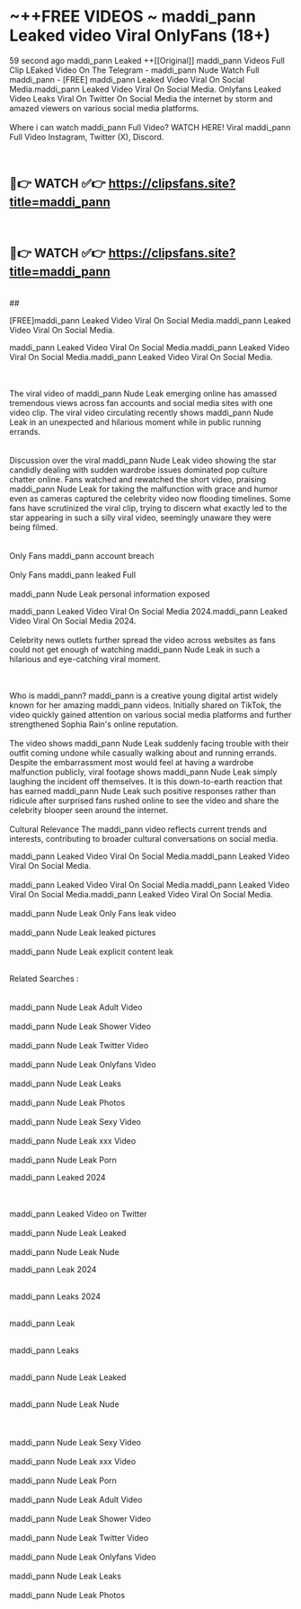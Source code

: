 # ~++FREE VIDEOS ~ maddi_pann Leaked video Viral OnlyFans (18+)<br>


59 second ago maddi_pann Leaked ++[[Original]] maddi_pann Videos Full Clip LEaked Video On The Telegram  - maddi_pann Nude  Watch Full maddi_pann - [FREE] maddi_pann Leaked Video Viral On Social Media.maddi_pann Leaked Video Viral On Social Media.   Onlyfans Leaked Video Leaks Viral On Twitter On Social Media the internet by storm and amazed viewers on various social media platforms. <br><br>
Where i can watch maddi_pann Full Video? WATCH HERE! Viral maddi_pann Full Video Instagram, Twitter (X), Discord. <br>


 <br>

##  🔴👉 WATCH ✅👉  <a href="https://clipsfans.site?title=maddi_pann&ref=git">https://clipsfans.site?title=maddi_pann</a> <br>
  <br>

##  🔴👉 WATCH ✅👉  <a href="https://clipsfans.site?title=maddi_pann&ref=git">https://clipsfans.site?title=maddi_pann</a> <br>
  <br>
  ##



[FREE]maddi_pann Leaked Video Viral On Social Media.maddi_pann Leaked Video Viral On Social Media. <br>

maddi_pann Leaked Video Viral On Social Media.maddi_pann Leaked Video Viral On Social Media.maddi_pann Leaked Video Viral On Social Media. <br>


  <br>

  <br>
The viral video of maddi_pann Nude Leak emerging online has amassed tremendous views across fan accounts and social media sites with one video clip. The viral video circulating recently shows maddi_pann Nude Leak in an unexpected and hilarious moment while in public running errands.<br>
<br>


<br>
Discussion over the viral maddi_pann Nude Leak video showing the star candidly dealing with sudden wardrobe issues dominated pop culture chatter online. Fans watched and rewatched the short video, praising maddi_pann Nude Leak for taking the malfunction with grace and humor even as cameras captured the celebrity video now flooding timelines. Some fans have scrutinized the viral clip, trying to discern what exactly led to the star appearing in such a silly viral video, seemingly unaware they were being filmed.<br>
<br>
<br> 
Only Fans maddi_pann account breach<br>
<br>
Only Fans maddi_pann leaked Full <br>
<br>
maddi_pann Nude Leak personal information exposed<br>

maddi_pann Leaked Video Viral On Social Media 2024.maddi_pann Leaked Video Viral On Social Media 2024. <br>
<br>
Celebrity news outlets further spread the video across websites as fans could not get enough of watching maddi_pann Nude Leak in such a hilarious and eye-catching viral moment.<br>
<br>

<br>
Who is maddi_pann? maddi_pann is a creative young digital artist widely known for her amazing maddi_pann videos. Initially shared on TikTok, the video quickly gained attention on various social media platforms and further strengthened Sophia Rain's online reputation.<br>
<br>
The video shows maddi_pann Nude Leak suddenly facing trouble with their outfit coming undone while casually walking about and running errands. Despite the embarrassment most would feel at having a wardrobe malfunction publicly, viral footage shows maddi_pann Nude Leak simply laughing the incident off themselves. It is this down-to-earth reaction that has earned maddi_pann Nude Leak such positive responses rather than ridicule after surprised fans rushed online to see the video and share the celebrity blooper seen around the internet.<br>
<br>
Cultural Relevance The maddi_pann video reflects current trends and interests, contributing to broader cultural conversations on social media.<br>

maddi_pann Leaked Video Viral On Social Media.maddi_pann Leaked Video Viral On Social Media.<br>
<br>
maddi_pann Leaked Video Viral On Social Media.maddi_pann Leaked Video Viral On Social Media.maddi_pann Leaked Video Viral On Social Media.<br>
<br>
maddi_pann Nude Leak Only Fans leak video<br>
<br>
maddi_pann Nude Leak leaked pictures<br>
<br>
maddi_pann Nude Leak explicit content leak<br>


<br>
Related Searches :<br>
<br>

<br>
maddi_pann Nude Leak Adult Video<br>
<br>
maddi_pann Nude Leak Shower Video<br>
<br>
maddi_pann Nude Leak Twitter Video<br>
<br>
maddi_pann Nude Leak Onlyfans Video<br>
<br>
maddi_pann Nude Leak Leaks<br>
<br>
maddi_pann Nude Leak Photos<br>

<br>
maddi_pann Nude Leak Sexy Video<br>
<br>
maddi_pann Nude Leak xxx Video<br>
<br>
maddi_pann Nude Leak Porn<br>

maddi_pann  Leaked 2024 <br> <br>
<br>

maddi_pann Leaked Video on Twitter <br>
<br>
maddi_pann Nude Leak Leaked<br>
<br>
maddi_pann Nude Leak Nude<br>


maddi_pann  Leak 2024 <br> <br>



maddi_pann  Leaks 2024 <br> <br>



 
maddi_pann  Leak<br> <br>



maddi_pann  Leaks<br> <br>


maddi_pann Nude Leak Leaked<br> <br>

maddi_pann Nude Leak Nude<br> <br>
<br> <br>
maddi_pann Nude Leak Sexy Video
<br> <br>
maddi_pann Nude Leak xxx Video
<br> <br>
maddi_pann Nude Leak Porn
<br> <br>
maddi_pann Nude Leak Adult Video
<br> <br>
maddi_pann Nude Leak Shower Video
<br> <br>
maddi_pann Nude Leak Twitter Video
<br> <br>
maddi_pann Nude Leak Onlyfans Video
<br> <br>
maddi_pann Nude Leak Leaks
<br> <br>
maddi_pann Nude Leak Photos






</p>




 



</p>










